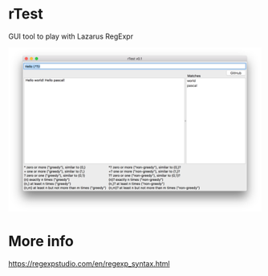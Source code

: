 # rTest
GUI tool to play with Lazarus RegExpr

<img src="screenshot.png" />

# More info
https://regexpstudio.com/en/regexp_syntax.html
